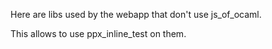 Here are libs used by the webapp that don't use js_of_ocaml.

This allows to use ppx_inline_test on them.
